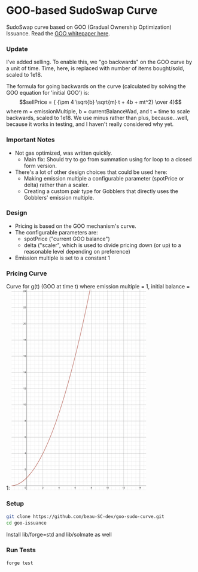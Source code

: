 # GOO-based SudoSwap Curve

SudoSwap curve based on GOO (Gradual Ownership Optimization) Issuance. Read the [GOO whitepaper here](https://www.paradigm.xyz/2022/09/goo).

### Update
I've added selling. To enable this, we "go backwards" on the GOO curve by a unit of time. Time, here, is replaced with number of items bought/sold, scaled to 1e18.

The formula for going backwards on the curve (calculated by solving the GOO equation for 'initial GOO') is:
$$sellPrice = { {\pm 4 \sqrt{b} \sqrt{m} t + 4b + mt^2} \over 4}$$
where m = emissionMultiple, b = currentBalanceWad, and t = time to scale backwards, scaled to 1e18.
We use minus rather than plus, because...well, because it works in testing, and I haven't really considered why yet.

### Important Notes
- Not gas optimized, was written quickly. 
  - Main fix: Should try to go from summation using for loop to a closed form version.
- There's a lot of other design choices that could be used here:
  - Making emission multiple a configurable parameter (spotPrice or delta) rather than a scaler.
  - Creating a custom pair type for Gobblers that directly uses the Gobblers' emission multiple.

### Design
- Pricing is based on the GOO mechanism's curve.
- The configurable parameters are: 
  - spotPrice ("current GOO balance")
  - delta ("scaler", which is used to divide pricing down (or up) to a reasonable level depending on preference)
- Emission multiple is set to a constant 1

### Pricing Curve
Curve for g(t) (GOO at time t) where emission multiple = 1, initial balance = 1:
![alt text](https://github.com/beau-SC-dev/goo-sudo-curve/blob/main/images/curve.png)

### Setup

```sh
git clone https://github.com/beau-SC-dev/goo-sudo-curve.git
cd goo-issuance
```
Install lib/forge=std and lib/solmate as well

### Run Tests

```sh
forge test
```
